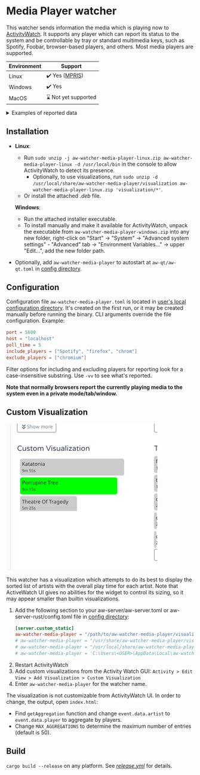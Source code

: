 # Media Player watcher

This watcher sends information the media which is playing now to [ActivityWatch](https://activitywatch.net/).
It supports any player which can report its status to the system 
and be controllable by tray or standard multimedia keys,
such as Spotify, Foobar, browser-based players, and others. Most media players are supported.

| Environment   | Support                        |
| ------------- | -------------------------------|
| Linux         | :heavy_check_mark: Yes ([MPRIS](https://specifications.freedesktop.org/mpris-spec/latest/)) |
| Windows       | :heavy_check_mark: Yes         |
| MacOS         | :hourglass: Not yet supported  |

<details>
<summary>Examples of reported data</summary>

Spotify in Linux:
```json
{
  "album": "How to Measure a Planet? (Deluxe Edition)",
  "artist": "The Gathering",
  "player": "Spotify",
  "title": "My Electricity",
  "uri": "https://open.spotify.com/track/1cSWc2kX4z39L5uFdGcjFP"
}
```
Firefox in Linux (no plugins):
```json
{
    "artist": "Eileen",
    "player": "Mozilla Firefox",
    "title": "🇺🇦 🇵🇱 Гей, соколи! / Hej, sokoły! – Ukrainian/Polish folk song"
}
```
MS Edge in Windows:
```json
{
  "artist": "Bel Canto Choir Vilnius",
  "player": "MSEdge",
  "title": "Shchedryk (Carol of the Bells) – Bel Canto Choir Vilnius"
}
```
Default Windows player
```json
{
  "album": "Zemlya",
  "artist": "Okean Elzy",
  "player": "Microsoft.ZuneMusic_8wekyb3d8bbwe!Microsoft.ZuneMusic",
  "title": "Obijmy"
}
```

</details>

## Installation

- **Linux**:
  - Run `sudo unzip -j aw-watcher-media-player-linux.zip aw-watcher-media-player-linux -d /usr/local/bin` in the console to allow ActivityWatch to detect its presence.
    - Optionally, to use visualizations, run `sudo unzip -d /usr/local/share/aw-watcher-media-player/visualization aw-watcher-media-player-linux.zip 'visualization/*'`.
  - Or install the attached _.deb_ file.

  **Windows**:
  - Run the attached installer executable.
  - To install manually and make it available for ActivityWatch,
    unpack the executable from `aw-watcher-media-player-windows.zip` into any new folder,
    right-click on "Start" -> "System" -> "Advanced system settings" - "Advanced" tab -> "Environment Variables..." -> upper "Edit...", add the new folder path.
- Optionally, add `aw-watcher-media-player` to autostart at `aw-qt/aw-qt.toml` in [config directory](https://docs.activitywatch.net/en/latest/directories.html#config).

## Configuration

Configuration file `aw-watcher-media-player.toml` is located in [user's local configuration directory](https://docs.rs/dirs/latest/dirs/fn.config_local_dir.html).
It's created on the first run, or it may be created manually before running the binary.
CLI arguments override the file configuration.
Example:
```toml
port = 5600
host = "localhost"
poll_time = 5
include_players = ["Spotify", "firefox", "chrom"]
exclude_players = ["chromium"]
```
Filter options for including and excluding players for reporting look for a case-insensitive substring.
Use `-vv` to see what's reported.

**Note that normally browsers report the currently playing media to the system even in a private mode/tab/window.**

## Custom Visualization

![custom_visualization](images/aw-vizualization-example.png)

This watcher has a visualization which attempts to do its best to display the sorted list of artists with the overall play time for each artist.
Note that ActiveWatch UI gives no abilities for the widget to control its sizing, so it may appear smaller than builtin visualizations.

1. Add the following section to your aw-server/aw-server.toml or aw-server-rust/config.toml file in [config directory](https://docs.activitywatch.net/en/latest/directories.html#config):
    ```toml
    [server.custom_static]
    aw-watcher-media-player = "/path/to/aw-watcher-media-player/visualization"
    # aw-watcher-media-player = "/usr/share/aw-watcher-media-player/visualization" # .deb installation
    # aw-watcher-media-player = "/usr/local/share/aw-watcher-media-player/visualization" # Linux installation from archive
    # aw-watcher-media-player = 'C:\Users\<USER>\AppData\Local\aw-watcher-media-player\visualization' # Windows installer
    ```
2. Restart ActivityWatch
3. Add custom visualizations from the Activity Watch GUI: `Activity > Edit View > Add Visualization > Custom Visualization`
4. Enter `aw-watcher-media-player` for the watcher name.

The visualization is not customizable from ActivityWatch UI. In order to change, the output, open `index.html`:
- Find `getAggregation` function and change `event.data.artist` to `event.data.player` to aggregate by players.
- Change `MAX_AGGREGATIONS` to determine the maximum number of entries (default is 50).

## Build

`cargo build --release` on any platform. See [_release.yml_](https://github.com/2e3s/aw-watcher-media-player/blob/main/.github/workflows/release.yml) for details.
